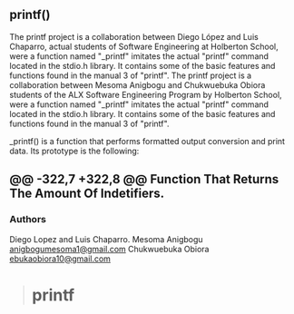 ## printf()
The printf project is a collaboration between Diego López and Luis Chaparro, actual students of Software Engineering at Holberton School, were a function named "_printf" imitates the actual "printf" command located in the stdio.h library. It contains some of the basic features and functions found in the manual 3 of "printf".
The printf project is a collaboration between Mesoma Anigbogu and Chukwuebuka Obiora students of the ALX Software Engineering Program by Holberton School, were a function named "_printf" imitates the actual "printf" command located in the stdio.h library. It contains some of the basic features and functions found in the manual 3 of "printf".

_printf() is a function that performs formatted output conversion and print data. Its prototype is the following:

@@ -322,7 +322,8 @@ Function That Returns The Amount Of Indetifiers.
------------

### Authors
Diego Lopez and Luis Chaparro.
Mesoma Anigbogu <anigbogumesoma1@gmail.com>
Chukwuebuka Obiora <ebukaobiora10@gmail.com>
># printf
